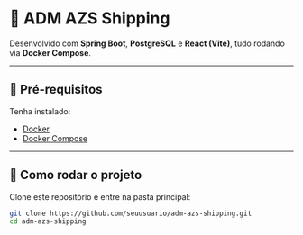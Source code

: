 # 🚢 ADM AZS Shipping

Desenvolvido com **Spring Boot**, **PostgreSQL** e **React (Vite)**, tudo rodando via **Docker Compose**.

---

## 🧰 Pré-requisitos

Tenha instalado:

- [Docker](https://www.docker.com/get-started)
- [Docker Compose](https://docs.docker.com/compose/install/)

---

## 🚀 Como rodar o projeto

Clone este repositório e entre na pasta principal:

```bash
git clone https://github.com/seuusuario/adm-azs-shipping.git
cd adm-azs-shipping
